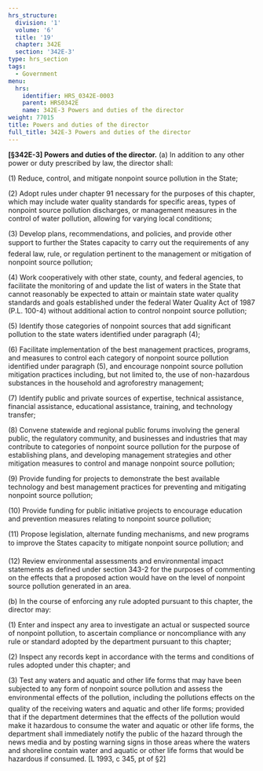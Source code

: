 ```yaml
---
hrs_structure:
  division: '1'
  volume: '6'
  title: '19'
  chapter: 342E
  section: '342E-3'
type: hrs_section
tags:
  - Government
menu:
  hrs:
    identifier: HRS_0342E-0003
    parent: HRS0342E
    name: 342E-3 Powers and duties of the director
weight: 77015
title: Powers and duties of the director
full_title: 342E-3 Powers and duties of the director
---
```

**[§342E-3] Powers and duties of the director.** (a) In addition to any other power or duty prescribed by law, the director shall:

(1) Reduce, control, and mitigate nonpoint source pollution in the State;

(2) Adopt rules under chapter 91 necessary for the purposes of this chapter, which may include water quality standards for specific areas, types of nonpoint source pollution discharges, or management measures in the control of water pollution, allowing for varying local conditions;

(3) Develop plans, recommendations, and policies, and provide other support to further the States capacity to carry out the requirements of any federal law, rule, or regulation pertinent to the management or mitigation of nonpoint source pollution;

(4) Work cooperatively with other state, county, and federal agencies, to facilitate the monitoring of and update the list of waters in the State that cannot reasonably be expected to attain or maintain state water quality standards and goals established under the federal Water Quality Act of 1987 (P.L. 100-4) without additional action to control nonpoint source pollution;

(5) Identify those categories of nonpoint sources that add significant pollution to the state waters identified under paragraph (4);

(6) Facilitate implementation of the best management practices, programs, and measures to control each category of nonpoint source pollution identified under paragraph (5), and encourage nonpoint source pollution mitigation practices including, but not limited to, the use of non-hazardous substances in the household and agroforestry management;

(7) Identify public and private sources of expertise, technical assistance, financial assistance, educational assistance, training, and technology transfer;

(8) Convene statewide and regional public forums involving the general public, the regulatory community, and businesses and industries that may contribute to categories of nonpoint source pollution for the purpose of establishing plans, and developing management strategies and other mitigation measures to control and manage nonpoint source pollution;

(9) Provide funding for projects to demonstrate the best available technology and best management practices for preventing and mitigating nonpoint source pollution;

(10) Provide funding for public initiative projects to encourage education and prevention measures relating to nonpoint source pollution;

(11) Propose legislation, alternate funding mechanisms, and new programs to improve the States capacity to mitigate nonpoint source pollution; and

(12) Review environmental assessments and environmental impact statements as defined under section 343-2 for the purposes of commenting on the effects that a proposed action would have on the level of nonpoint source pollution generated in an area.

(b) In the course of enforcing any rule adopted pursuant to this chapter, the director may:

(1) Enter and inspect any area to investigate an actual or suspected source of nonpoint pollution, to ascertain compliance or noncompliance with any rule or standard adopted by the department pursuant to this chapter;

(2) Inspect any records kept in accordance with the terms and conditions of rules adopted under this chapter; and

(3) Test any waters and aquatic and other life forms that may have been subjected to any form of nonpoint source pollution and assess the environmental effects of the pollution, including the pollutions effects on the quality of the receiving waters and aquatic and other life forms; provided that if the department determines that the effects of the pollution would make it hazardous to consume the water and aquatic or other life forms, the department shall immediately notify the public of the hazard through the news media and by posting warning signs in those areas where the waters and shoreline contain water and aquatic or other life forms that would be hazardous if consumed. [L 1993, c 345, pt of §2]